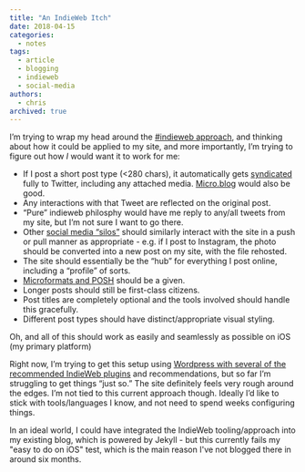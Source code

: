```yaml
---
title: "An IndieWeb Itch"
date: 2018-04-15
categories:
  - notes
tags:
  - article
  - blogging
  - indieweb
  - social-media
authors:
  - chris
archived: true
---
```


I’m trying to wrap my head around the [#indieweb approach](https://indieweb.org/why), and thinking about how it could be applied to my site, and more importantly, I’m trying to figure out how _I_ would want it to work for me:

- If I post a short post type (<280 chars), it automatically gets [syndicated](https://indieweb.org/POSSE) fully to Twitter, including any attached media. [Micro.blog](https://micro.blog/mrkapowski) would also be good.
- Any interactions with that Tweet are reflected on the original post.
- “Pure” indieweb philosphy would have me reply to any/all tweets from my site, but I’m not sure I want to go there.
- Other [social media “silos”](https://indieweb.org/silo) should similarly interact with the site in a push or pull manner as appropriate - e.g. if I post to Instagram, the photo should be converted into a new post on my site, with the file rehosted.
- The site should essentially be the “hub” for everything I post online, including a “profile” of sorts.
- [Microformats and POSH](http://microformats.org/wiki/posh) should be a given.
- Longer posts should still be first-class citizens.
- Post titles are completely optional and the tools involved should handle this gracefully.
- Different post types should have distinct/appropriate visual styling.

Oh, and all of this should work as easily and seamlessly as possible on iOS (my primary platform)

Right now, I’m trying to get this setup using [Wordpress with several of the recommended IndieWeb plugins](https://indieweb.org/WordPress) and recommendations, but so far I’m struggling to get things “just so.” The site definitely feels very rough around the edges. I’m not tied to this current approach though. Ideally I’d like to stick with tools/languages I know, and not need to spend weeks configuring things.

In an ideal world, I could have integrated the IndieWeb tooling/approach into my existing blog, which is powered by Jekyll - but this currently fails my "easy to do on iOS" test, which is the main reason I've not blogged there in around six months.
